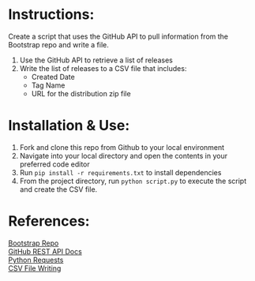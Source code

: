 # Instructions:
Create a script that uses the GitHub API to pull information from the Bootstrap repo and write a file.

1. Use the GitHub API to retrieve a list of releases
2. Write the list of releases to a CSV file that includes:
    - Created Date
    - Tag Name
    - URL for the distribution zip file

# Installation & Use:
1. Fork and clone this repo from Github to your local environment
2. Navigate into your local directory and open the contents in your preferred code editor
3. Run `pip install -r requirements.txt` to install dependencies
4. From the project directory, run `python script.py` to execute the script and create the CSV file.

# References:
[Bootstrap Repo](https://github.com/twbs/bootstrap) <br>
[GitHub REST API Docs](https://docs.github.com/en/rest?apiVersion=2022-11-28) <br>
[Python Requests](https://pypi.org/project/requests/) <br>
[CSV File Writing](https://docs.python.org/3/library/csv.html) <br>
